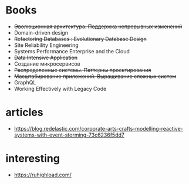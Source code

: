 # Books
* ~~Эволюционная архитектура. Поддержка непрерывных изменений~~
* Domain-driven design
* ~~Refactoring Databases : Evolutionary Database Design~~
* Site Reliability Engineering
* Systems Performance Enterprise and the Cloud
* ~~Data Intensive Application~~
* Создание микросервисов
* ~~Распределенные системы. Паттерны проектирования~~
* ~~Масштабирование приложений. Выращивание сложных систем~~
* GraphQL
* Working Effectively with Legacy Code

# articles
* https://blog.redelastic.com/corporate-arts-crafts-modelling-reactive-systems-with-event-storming-73c6236f5dd7

# interesting
* https://ruhighload.com/
